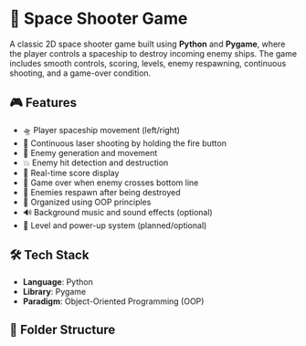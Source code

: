# 🚀 Space Shooter Game

A classic 2D space shooter game built using **Python** and **Pygame**, where the player controls a spaceship to destroy incoming enemy ships. The game includes smooth controls, scoring, levels, enemy respawning, continuous shooting, and a game-over condition.

## 🎮 Features

- 🛸 Player spaceship movement (left/right)
- 🔫 Continuous laser shooting by holding the fire button
- 👾 Enemy generation and movement
- 💥 Enemy hit detection and destruction
- 💯 Real-time score display
- 🚧 Game over when enemy crosses bottom line
- 🔁 Enemies respawn after being destroyed
- 🧠 Organized using OOP principles
- 🔊 Background music and sound effects (optional)
- 🧱 Level and power-up system (planned/optional)

## 🛠️ Tech Stack

- **Language**: Python
- **Library**: Pygame
- **Paradigm**: Object-Oriented Programming (OOP)

## 📁 Folder Structure

